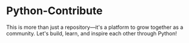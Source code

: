 # Python-Contribute
This is more than just a repository—it's a platform to grow together as a community. Let's build, learn, and inspire each other through Python!
